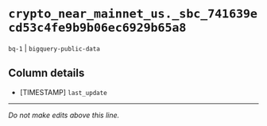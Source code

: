 # `crypto_near_mainnet_us._sbc_741639ecd53c4fe9b9b06ec6929b65a8`
`bq-1` | `bigquery-public-data`

## Column details
* [TIMESTAMP] `last_update`

-------------------------------------------------------------------------------
*Do not make edits above this line.*
